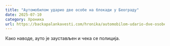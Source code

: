 ```yaml
---
title: "Аутомобилом ударио две особе на блокади у Београду"
date: 2025-07-10
category: Хроника
url: https://backapalankavesti.com/hronika/automobilom-udario-dve-osobe-na-blokadi-u-beogradu/
---
```


Како наводе, ауто је заустављен и чека се полиција.
